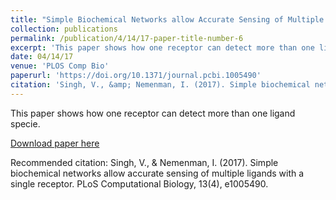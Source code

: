 ```yaml
---
title: "Simple Biochemical Networks allow Accurate Sensing of Multiple Ligands with a Single Receptor"
collection: publications
permalink: /publication/4/14/17-paper-title-number-6
excerpt: 'This paper shows how one receptor can detect more than one ligand specie.'
date: 04/14/17
venue: 'PLOS Comp Bio'
paperurl: 'https://doi.org/10.1371/journal.pcbi.1005490'
citation: 'Singh, V., &amp; Nemenman, I. (2017). Simple biochemical networks allow accurate sensing of multiple ligands with a single receptor. PLoS Computational Biology, 13(4), e1005490.'
---
```

This paper shows how one receptor can detect more than one ligand specie.

[Download paper here](https://doi.org/10.1371/journal.pcbi.1005490)

Recommended citation: Singh, V., & Nemenman, I. (2017). Simple biochemical networks allow accurate sensing of multiple ligands with a single receptor. PLoS Computational Biology, 13(4), e1005490.
